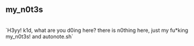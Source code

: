 ## my_n0t3s
<br/>
`H3yy! k1d, what are you d0ing here? there is n0thing here, just my fu*king my_n0t3s! and autonote.sh`


